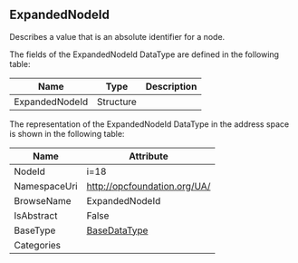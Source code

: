 <!-- datatype -->
## ExpandedNodeId
Describes a value that is an absolute identifier for a node.  
<!-- end of description -->
The fields of the ExpandedNodeId DataType are defined in the following table:  

|Name|Type|Description|
|---|---|---|
|ExpandedNodeId|Structure||

The representation of the ExpandedNodeId DataType in the address space is shown in the following table:  

|Name|Attribute|
|---|---|
|NodeId|i=18|
|NamespaceUri|http://opcfoundation.org/UA/|
|BrowseName|ExpandedNodeId|
|IsAbstract|False|
|BaseType|[BaseDataType](../../DataTypes/BaseDataType/readme.md)|
|Categories||

